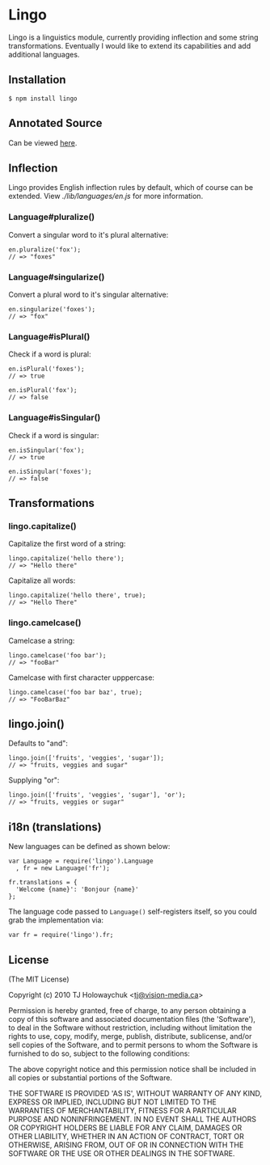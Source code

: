 
# Lingo

 Lingo is a linguistics module, currently providing inflection and some string transformations. Eventually I would like to extend its capabilities and add additional languages.

## Installation

    $ npm install lingo

## Annotated Source

  Can be viewed [here](http://visionmedia.github.com/lingo).

## Inflection

Lingo provides English inflection rules by default, which of course can be extended. View _./lib/languages/en.js_ for more information.

### Language#pluralize()

Convert a singular word to it's plural alternative:

    en.pluralize('fox');
    // => "foxes"

### Language#singularize()

Convert a plural word to it's singular alternative:

    en.singularize('foxes');
    // => "fox"

### Language#isPlural()

Check if a word is plural:

    en.isPlural('foxes');
    // => true

    en.isPlural('fox');
    // => false

### Language#isSingular()

Check if a word is singular:

    en.isSingular('fox');
    // => true
    
    en.isSingular('foxes');
    // => false

## Transformations

### lingo.capitalize()

Capitalize the first word of a string:

    lingo.capitalize('hello there');
    // => "Hello there"

Capitalize all words:
 
    lingo.capitalize('hello there', true);
    // => "Hello There"

### lingo.camelcase()

Camelcase a string:

    lingo.camelcase('foo bar');
    // => "fooBar"

Camelcase with first character upppercase:

    lingo.camelcase('foo bar baz', true);
    // => "FooBarBaz"

## lingo.join()

Defaults to "and":

    lingo.join(['fruits', 'veggies', 'sugar']);
    // => "fruits, veggies and sugar"

Supplying "or":

    lingo.join(['fruits', 'veggies', 'sugar'], 'or');
    // => "fruits, veggies or sugar"

## i18n (translations)

New languages can be defined as shown below:

    var Language = require('lingo').Language
      , fr = new Language('fr');

    fr.translations = {
      'Welcome {name}': 'Bonjour {name}'
    };

The language code passed to `Language()` self-registers itself, so you could grab the implementation via:

    var fr = require('lingo').fr;

## License

(The MIT License)

Copyright (c) 2010 TJ Holowaychuk &lt;tj@vision-media.ca&gt;

Permission is hereby granted, free of charge, to any person obtaining
a copy of this software and associated documentation files (the
'Software'), to deal in the Software without restriction, including
without limitation the rights to use, copy, modify, merge, publish,
distribute, sublicense, and/or sell copies of the Software, and to
permit persons to whom the Software is furnished to do so, subject to
the following conditions:

The above copyright notice and this permission notice shall be
included in all copies or substantial portions of the Software.

THE SOFTWARE IS PROVIDED 'AS IS', WITHOUT WARRANTY OF ANY KIND,
EXPRESS OR IMPLIED, INCLUDING BUT NOT LIMITED TO THE WARRANTIES OF
MERCHANTABILITY, FITNESS FOR A PARTICULAR PURPOSE AND NONINFRINGEMENT.
IN NO EVENT SHALL THE AUTHORS OR COPYRIGHT HOLDERS BE LIABLE FOR ANY
CLAIM, DAMAGES OR OTHER LIABILITY, WHETHER IN AN ACTION OF CONTRACT,
TORT OR OTHERWISE, ARISING FROM, OUT OF OR IN CONNECTION WITH THE
SOFTWARE OR THE USE OR OTHER DEALINGS IN THE SOFTWARE.
